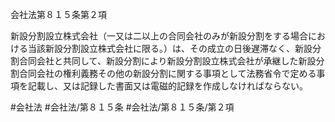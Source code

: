 会社法第８１５条第２項

新設分割設立株式会社（一又は二以上の合同会社のみが新設分割をする場合における当該新設分割設立株式会社に限る。）は、その成立の日後遅滞なく、新設分割合同会社と共同して、新設分割により新設分割設立株式会社が承継した新設分割合同会社の権利義務その他の新設分割に関する事項として法務省令で定める事項を記載し、又は記録した書面又は電磁的記録を作成しなければならない。

#会社法
#会社法/第８１５条
#会社法/第８１５条/第２項
